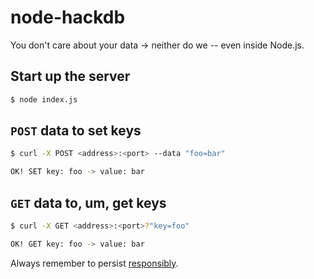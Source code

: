 # node-hackdb

You don't care about your data -> neither do we -- even inside Node.js.

## Start up the server

```bash
$ node index.js
```

## `POST` data to set keys

```bash
$ curl -X POST <address>:<port> --data "foo=bar"

OK! SET key: foo -> value: bar

```

## `GET` data to, um, get keys

```bash
$ curl -X GET <address>:<port>?"key=foo"

OK! GET key: foo -> value: bar

```

Always remember to persist [responsibly](http://ai.mee.nu/seeking_a_database_that_doesnt_suck).
